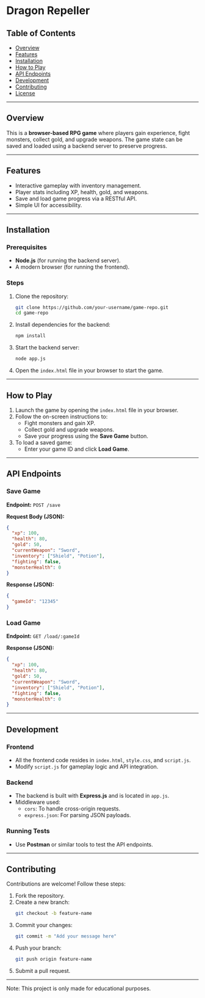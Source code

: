 # Dragon Repeller

## Table of Contents
- [Overview](#overview)
- [Features](#features)
- [Installation](#installation)
- [How to Play](#how-to-play)
- [API Endpoints](#api-endpoints)
- [Development](#development)
- [Contributing](#contributing)
- [License](#license)

---

## Overview

This is a **browser-based RPG game** where players gain experience, fight monsters, collect gold, and upgrade weapons. The game state can be saved and loaded using a backend server to preserve progress.

---

## Features
- Interactive gameplay with inventory management.
- Player stats including XP, health, gold, and weapons.
- Save and load game progress via a RESTful API.
- Simple UI for accessibility.

---

## Installation

### Prerequisites
- **Node.js** (for running the backend server).
- A modern browser (for running the frontend).

### Steps
1. Clone the repository:
    ```bash
    git clone https://github.com/your-username/game-repo.git
    cd game-repo
    ```
2. Install dependencies for the backend:
    ```bash
    npm install
    ```
3. Start the backend server:
    ```bash
    node app.js
    ```
4. Open the `index.html` file in your browser to start the game.

---

## How to Play
1. Launch the game by opening the `index.html` file in your browser.
2. Follow the on-screen instructions to:
   - Fight monsters and gain XP.
   - Collect gold and upgrade weapons.
   - Save your progress using the **Save Game** button.
3. To load a saved game:
   - Enter your game ID and click **Load Game**.

---

## API Endpoints

### Save Game
**Endpoint:** `POST /save`

**Request Body (JSON):**
```json
{
  "xp": 100,
  "health": 80,
  "gold": 50,
  "currentWeapon": "Sword",
  "inventory": ["Shield", "Potion"],
  "fighting": false,
  "monsterHealth": 0
}
```

**Response (JSON):**
```json
{
  "gameId": "12345"
}
```

### Load Game
**Endpoint:** `GET /load/:gameId`

**Response (JSON):**
```json
{
  "xp": 100,
  "health": 80,
  "gold": 50,
  "currentWeapon": "Sword",
  "inventory": ["Shield", "Potion"],
  "fighting": false,
  "monsterHealth": 0
}
```

---

## Development

### Frontend
- All the frontend code resides in `index.html`, `style.css`, and `script.js`.
- Modify `script.js` for gameplay logic and API integration.

### Backend
- The backend is built with **Express.js** and is located in `app.js`.
- Middleware used:
  - `cors`: To handle cross-origin requests.
  - `express.json`: For parsing JSON payloads.

### Running Tests
- Use **Postman** or similar tools to test the API endpoints.

---

## Contributing
Contributions are welcome! Follow these steps:
1. Fork the repository.
2. Create a new branch:
    ```bash
    git checkout -b feature-name
    ```
3. Commit your changes:
    ```bash
    git commit -m "Add your message here"
    ```
4. Push your branch:
    ```bash
    git push origin feature-name
    ```
5. Submit a pull request.

---
Note: This project is only made for educational purposes.
